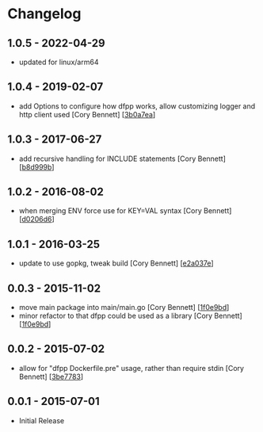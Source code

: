 # Changelog

## 1.0.5 - 2022-04-29

* updated for linux/arm64

## 1.0.4 - 2019-02-07

* add Options to configure how dfpp works, allow customizing logger and http client used [Cory Bennett] [[3b0a7ea](https://github.com/coryb/dfpp/commit/3b0a7ea)]

## 1.0.3 - 2017-06-27

* add recursive handling for INCLUDE statements [Cory Bennett] [[b8d999b](https://github.com/coryb/dfpp/commit/b8d999b)]

## 1.0.2 - 2016-08-02

* when merging ENV force use for KEY=VAL syntax [Cory Bennett] [[d0206d6](https://github.com/coryb/dfpp/commit/d0206d6)]

## 1.0.1 - 2016-03-25

* update to use gopkg, tweak build [Cory Bennett] [[e2a037e](https://github.com/coryb/dfpp/commit/e2a037e)]

## 0.0.3 - 2015-11-02

* move main package into main/main.go [Cory Bennett] [[1f0e9bd](https://github.com/coryb/dfpp/commit/1f0e9bd)]
* minor refactor to that dfpp could be used as a library [Cory Bennett] [[1f0e9bd](https://github.com/coryb/dfpp/commit/1f0e9bd)]

## 0.0.2 - 2015-07-02

* allow for "dfpp Dockerfile.pre" usage, rather than require stdin [Cory Bennett] [[3be7783](https://github.com/coryb/dfpp/commit/3be7783)]

## 0.0.1 - 2015-07-01

* Initial Release
